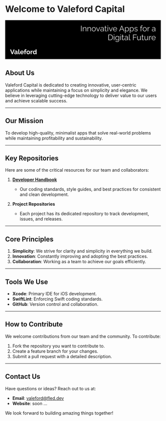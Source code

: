 # Welcome to Valeford Capital

<img src="https://github.com/valeford-capital/developer-handbook/blob/85f6ef42a9be374f8212eba5391da41681eda82c/banner.png">

## About Us
Valeford Capital is dedicated to creating innovative, user-centric applications while maintaining a focus on simplicity and elegance. We believe in leveraging cutting-edge technology to deliver value to our users and achieve scalable success.

---

## Our Mission
To develop high-quality, minimalist apps that solve real-world problems while maintaining profitability and sustainability.

---

## Key Repositories
Here are some of the critical resources for our team and collaborators:

1. **[Developer Handbook](https://github.com/valeford-capital/developer-handbook)**
   - Our coding standards, style guides, and best practices for consistent and clean development.

2. **Project Repositories**
   - Each project has its dedicated repository to track development, issues, and releases.

---

## Core Principles
1. **Simplicity**: We strive for clarity and simplicity in everything we build.
2. **Innovation**: Constantly improving and adopting the best practices.
3. **Collaboration**: Working as a team to achieve our goals efficiently.

---

## Tools We Use
- **Xcode**: Primary IDE for iOS development.
- **SwiftLint**: Enforcing Swift coding standards.
- **GitHub**: Version control and collaboration.

---

## How to Contribute
We welcome contributions from our team and the community. To contribute:
1. Fork the repository you want to contribute to.
2. Create a feature branch for your changes.
3. Submit a pull request with a detailed description.

---

## Contact Us
Have questions or ideas? Reach out to us at:
- **Email**: valeford@fled.dev
- **Website**: soon ...

We look forward to building amazing things together!
